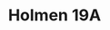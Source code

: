 ---
title: Holmen 19A
desc: "Ny leilighet i Balestrand sentrum for 4 personer. 2 soverom, (valgfritt hvis du ønsker enkeltsenger eller dobbeltseng).
Reiseseng tilgjengelig. Én ekstra gjest i den ekstra sengen.
Leiligheten har en stor balkong med flere sitteplasser."
details:
  - "4 personer"
  - "2 soverom"
  - "134 kvm"

images:
  - src: /images/apartments/holmen-19a.jpg
  - src: /images/apartments/holmen-19a-11-view-kopi.jpg
  - src: /images/IMG_6390.jpeg
  - src: /images/apartments/holmen-19a-3-livingroom.webp
  - src: /images/apartments/holmen-19a-4-livingroom.webp
  - src: /images/apartments/holmen-19a-5-kitchen.webp
  - src: /images/apartments/holmen-19a-5-bathroom.webp
  - src: /images/apartments/holmen-19a-6-bathroom.webp
  - src: /images/apartments/holmen-19a-7-bedroom.webp    
  - src: /images/apartments/holmen-19a-8-bedroom.webp
  - src: /images/apartments/holmen-19a-2-floor.webp

link: https://airbnb.no/rooms/25425181
alt: leiligheter overnatting balestrand sentralt
---